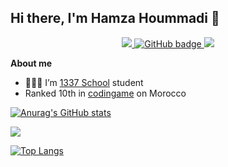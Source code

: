 ## Hi there, I'm Hamza Hoummadi 👋 

<p align="center">
<!--     <a href="https://github.com/hoummadi">
    <img src="https://img.shields.io/github/watchers/hoummadi/hoummadi?label=Profile%20Views&style=for-the-badge" alt="GitHub badge" />
  </a> -->
   <a href="https://www.linkedin.com/in/hamza-hoummadi/">
    <img src="https://img.shields.io/website?label=Linkedin&style=for-the-badge&url=https%3A%2F%2Fcodestackr.com" />
  </a>
  <a href="https://github.com/hoummadi">
    <img src="https://img.shields.io/github/followers/hoummadi?label=Followers&logo=GitHub&style=for-the-badge" alt="GitHub badge" />
  </a>
  <a href="https://www.codingame.com/profile/8b104feb2cd64ffd04b16fb55e1e76946368504">
    <img src="https://img.shields.io/website?label=codingame&style=for-the-badge&url=https%3A%2F%2Fcodestackr.com" />
  </a>
</p>

**About me**

- 👨🏽‍💻 I’m [1337 School](https://www.1337.ma/en/) student
- Ranked 10th in [codingame](https://www.codingame.com/profile/8b104feb2cd64ffd04b16fb55e1e76946368504) on Morocco

[![Anurag's GitHub stats](https://github-readme-stats.vercel.app/api?username=hoummadi&count_private=true&show_icons=true&theme=radical)](https://github.com/anuraghazra/github-readme-stats)



  <a href = "https://profile.intra.42.fr/users/hhoummad" ><img src="https://badge.mediaplus.ma/darkgray/hhoummad"><a>

      

[![Top Langs](https://github-readme-stats.vercel.app/api/top-langs/?username=hoummadi&layout=compact&theme=radical)](https://github.com/hoummadi)

<!-- [![42 Profile Card](https://1337-readme.vercel.app/api/profile?cursus=42&dark=true&email=hide&login=hhoummad)](https://github.com/mohouyizme/1337-readme) -->

